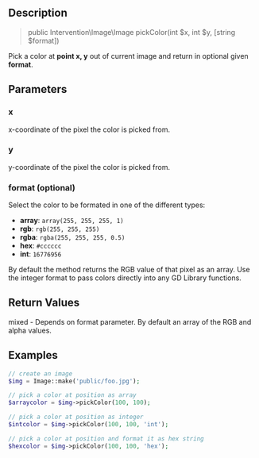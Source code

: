 ## Description

> public Intervention\Image\Image pickColor(int $x, int $y, [string $format])

Pick a color at **point x, y** out of current image and return in optional given **format**.

## Parameters

### x
x-coordinate of the pixel the color is picked from.

### y
y-coordinate of the pixel the color is picked from.

### format (optional)
Select the color to be formated in one of the different types:

- **array**: ```array(255, 255, 255, 1)```
- **rgb**: ```rgb(255, 255, 255)```
- **rgba**: ```rgba(255, 255, 255, 0.5)```
- **hex**: ```#cccccc```
- **int**: ```16776956```

By default the method returns the RGB value of that pixel as an array. Use the integer format to pass colors directly into any GD Library functions.

## Return Values
mixed - Depends on format parameter. By default an array of the RGB and alpha values.

## Examples

```php
// create an image
$img = Image::make('public/foo.jpg');

// pick a color at position as array
$arraycolor = $img->pickColor(100, 100);

// pick a color at position as integer
$intcolor = $img->pickColor(100, 100, 'int');

// pick a color at position and format it as hex string
$hexcolor = $img->pickColor(100, 100, 'hex');
```
